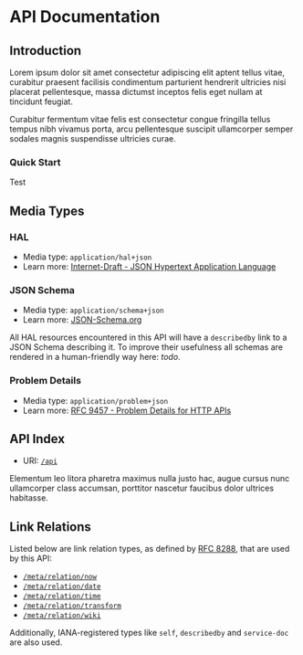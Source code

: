 API Documentation
=================

Introduction
-----------

Lorem ipsum dolor sit amet consectetur adipiscing elit aptent tellus vitae,
curabitur praesent facilisis condimentum parturient hendrerit ultricies nisi placerat pellentesque,
massa dictumst inceptos felis eget nullam at tincidunt feugiat.

Curabitur fermentum vitae felis est consectetur congue fringilla tellus tempus nibh vivamus porta,
arcu pellentesque suscipit ullamcorper semper sodales magnis suspendisse ultricies curae.

### Quick Start

Test

Media Types
-----------

### HAL

* Media type: `application/hal+json`
* Learn more: [Internet-Draft - JSON Hypertext Application Language](https://datatracker.ietf.org/doc/html/draft-kelly-json-hal)

### JSON Schema

* Media type: `application/schema+json`
* Learn more: [JSON-Schema.org](https://json-schema.org/)

All HAL resources encountered in this API will have a `describedby` link to a JSON Schema describing it.
To improve their usefulness all schemas are rendered in a human-friendly way here: _todo_.

### Problem Details

* Media type: `application/problem+json`
* Learn more: [RFC 9457 - Problem Details for HTTP APIs](https://www.rfc-editor.org/rfc/rfc9457)

API Index
---------

* URI: [`/api`](/api)

Elementum leo litora pharetra maximus nulla justo hac, augue cursus nunc ullamcorper class accumsan,
porttitor nascetur faucibus dolor ultrices habitasse.


Link Relations
--------------

Listed below are link relation types, as defined by [RFC 8288](https://www.rfc-editor.org/rfc/rfc8288.html),
that are used by this API:


* [`/meta/relation/now`](/meta/relation/now)
* [`/meta/relation/date`](/meta/relation/date)
* [`/meta/relation/time`](/meta/relation/time)
* [`/meta/relation/transform`](/meta/relation/transform)
* [`/meta/relation/wiki`](/meta/relation/wiki)

Additionally, IANA-registered types like `self`, `describedby` and `service-doc` are also used.
